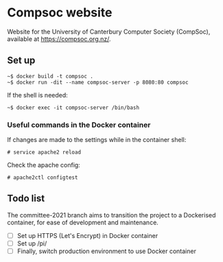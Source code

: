 # Compsoc website

Website for the University of Canterbury Computer Society (CompSoc), available
at <https://compsoc.org.nz/>.

## Set up

```
~$ docker build -t compsoc .
~$ docker run -dit --name compsoc-server -p 8080:80 compsoc
```

If the shell is needed:

```
~$ docker exec -it compsoc-server /bin/bash
```

### Useful commands in the Docker container

If changes are made to the settings while in the container shell:

```
# service apache2 reload
```

Check the apache config:

```
# apache2ctl configtest
```

## Todo list

The committee-2021 branch aims to transition the project to a Dockerised
container, for ease of development and maintenance.

- [ ] Set up HTTPS (Let's Encrypt) in Docker container
- [ ] Set up /pi/
- [ ] Finally, switch production environment to use Docker container
